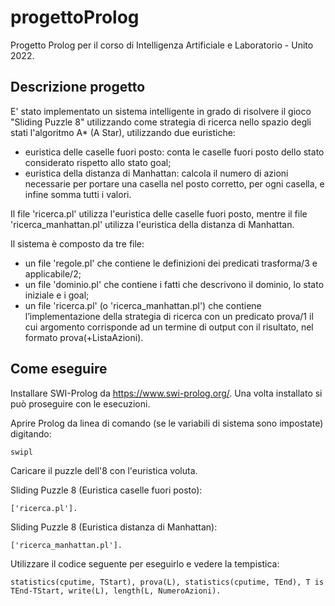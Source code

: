 # progettoProlog
Progetto Prolog per il corso di Intelligenza Artificiale e Laboratorio - Unito 2022.

## Descrizione progetto

E' stato implementato un sistema intelligente in grado di risolvere il gioco
"Sliding Puzzle 8" utilizzando come strategia di ricerca nello spazio degli stati l'algoritmo A* (A Star),
utilizzando due euristiche:
- euristica delle caselle fuori posto: conta le caselle fuori posto dello stato considerato rispetto allo stato goal;
- euristica della distanza di Manhattan: calcola il numero di azioni necessarie per portare una casella nel posto corretto, per ogni casella, e infine somma tutti i valori.

Il file 'ricerca.pl' utilizza l'euristica delle caselle fuori posto, mentre il file 'ricerca_manhattan.pl' utilizza l'euristica della distanza di Manhattan.

Il sistema è composto da tre file:
- un file 'regole.pl' che contiene le definizioni dei predicati trasforma/3 e applicabile/2;
- un file 'dominio.pl' che contiene i fatti che descrivono il dominio, lo stato iniziale e i
goal;
- un file 'ricerca.pl' (o 'ricerca_manhattan.pl') che contiene l’implementazione della strategia di ricerca con un
predicato prova/1 il cui argomento corrisponde ad un termine di output con il
risultato, nel formato prova(+ListaAzioni). 

## Come eseguire

Installare SWI-Prolog da https://www.swi-prolog.org/. Una volta installato si può proseguire con le esecuzioni.

Aprire Prolog da linea di comando (se le variabili di sistema sono impostate) digitando:
```
swipl
```

Caricare il puzzle dell'8 con l'euristica voluta.

Sliding Puzzle 8 (Euristica caselle fuori posto):
```
['ricerca.pl'].
```
Sliding Puzzle 8 (Euristica distanza di Manhattan):
```
['ricerca_manhattan.pl'].
```

Utilizzare il codice seguente per eseguirlo e vedere la tempistica:
```
statistics(cputime, TStart), prova(L), statistics(cputime, TEnd), T is TEnd-TStart, write(L), length(L, NumeroAzioni).
```